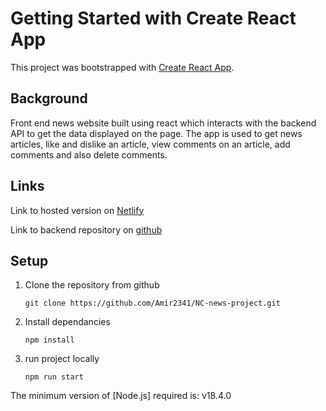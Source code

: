# Getting Started with Create React App

This project was bootstrapped with [Create React App](https://github.com/facebook/create-react-app).

## Background

Front end news website built using react which interacts with the backend API to get the data displayed on the page. The app is used to get news articles, like and dislike an article, view comments on an article, add comments and also delete comments.

## Links

Link to hosted version on [Netlify](https://amir-nc-news.netlify.app/)

Link to backend repository on [github](https://github.com/Amir2341/NC-news-project)

## Setup

1. Clone the repository from github

   `git clone https://github.com/Amir2341/NC-news-project.git`

2. Install dependancies

   `npm install`

3. run project locally

   `npm run start`

The minimum version of [Node.js] required is: v18.4.0
